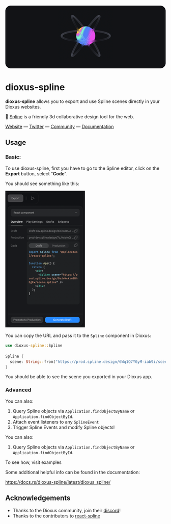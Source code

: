 [![Dioxus Spline Hero Image](https://raw.githubusercontent.com/splinetool/react-spline/main/.github/screenshots/hero.png)](https://my.spline.design/splinereactlogocopycopy-eaa074bf6b2cc82d870c96e262a625ae/)

# dioxus-spline

**dioxus-spline** allows you to export and use Spline scenes directly in your Dioxus websites.

🌈 [Spline](https://spline.design/) is a friendly 3d collaborative design tool for the web.

[Website](https://spline.design/) &mdash;
[Twitter](https://twitter.com/splinetool) &mdash;
[Community](https://discord.gg/M9hNDMqvnw) &mdash;
[Documentation](https://docs.spline.design/)

## Usage

### Basic:


To use dioxus-spline, first you have to go to the Spline editor, click on the **Export** button, select "**Code**".

You should see something like this:

<img width="250" src="https://raw.githubusercontent.com/splinetool/react-spline/main/.github/screenshots/react-export-pane.png">

You can copy the URL and pass it to the `Spline` component in Dioxus:

```rust
use dioxus-spline::Spline

Spline {
  scene: String::from("https://prod.spline.design/6Wq1Q7YGyM-iab9i/scene.splinecode") 
}
```

You should be able to see the scene you exported in your Dioxus app.


### Advanced

You can also:
1. Query Spline objects via `Application.findObjectByName` or `Application.findObjectById`.
2. Attach event listeners to any `SplineEvent`
3. Trigger Spline Events and modify Spline objects!

You can also:
1. Query Spline objects via `Application.findObjectByName` or `Application.findObjectById`.

To see how, visit examples

Some additional helpful info can be found in the documentation:

https://docs.rs/dioxus-spline/latest/dioxus_spline/

## Acknowledgements

- Thanks to the Dioxus community, join their [discord](https://discord.gg/D6qNPSPn)!
- Thanks to the contributors to [react-spline](https://github.com/splinetool/react-spline)

